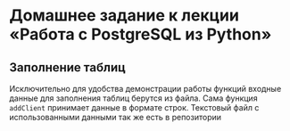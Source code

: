# Домашнее задание к лекции «Работа с PostgreSQL из Python»
## Заполнение таблиц
Исключительно для удобства демонстрации работы функций входные данные для заполнения таблиц берутся из файла. Сама функция `addClient` принимает данные в формате строк. Текстовый файл с использованными данными так же есть в репозитории